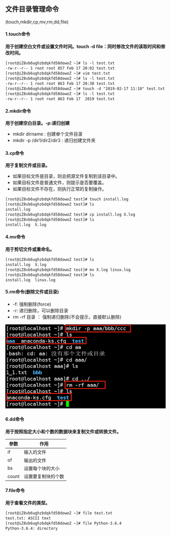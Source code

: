 ## 文件目录管理命令
(touch,mkdir,cp,mv,rm,dd,file)
#### 1.touch命令
**用于创建空白文件或设置文件时间。touch -d file：同时修改文件的读取时间和修改时间。**

```
[root@iZ8vb6ughzbdqkfd58dowoZ ~]# ls -l test.txt
-rw-r--r-- 1 root root 857 Feb 17 20:02 test.txt
[root@iZ8vb6ughzbdqkfd58dowoZ ~]# vim test.txt
[root@iZ8vb6ughzbdqkfd58dowoZ ~]# ls -l test.txt
-rw-r--r-- 1 root root 863 Feb 17 20:30 test.txt
[root@iZ8vb6ughzbdqkfd58dowoZ ~]# touch -d "2019-02-17 11:10" test.txt
[root@iZ8vb6ughzbdqkfd58dowoZ ~]# ls -l test.txt
-rw-r--r-- 1 root root 863 Feb 17  2019 test.txt
```
#### 2.mkdir命令
**用于创建空白目录。-p:递归创建**
* mkdir dirname : 创建单个文件目录
* mkdir -p /dir1/dir2/dir3 : 递归创建文件夹

#### 3.cp命令
**用于复制文件或目录。**
- 如果目标文件是目录，则会把源文件复制到该目录中。
- 如果目标文件是普通文件，则提示是否要覆盖。
- 如果目标文件不存在，则执行正常的复制操作。

```
[root@iZ8vb6ughzbdqkfd58dowoZ test]# touch install.log
[root@iZ8vb6ughzbdqkfd58dowoZ test]# ls
install.log
[root@iZ8vb6ughzbdqkfd58dowoZ test]# cp install.log X.log
[root@iZ8vb6ughzbdqkfd58dowoZ test]# ls
install.log  X.log
```
#### 4.mv命令
**用于剪切文件或重命名。**

```
[root@iZ8vb6ughzbdqkfd58dowoZ test]# ls
install.log  X.log
[root@iZ8vb6ughzbdqkfd58dowoZ test]# mv X.log linux.log
[root@iZ8vb6ughzbdqkfd58dowoZ test]# ls
install.log  linux.log
```
#### 5.rm命令(删除文件或目录)
* -f: 强制删除(force)
* -r: 递归删除，可以删除目录
* rm -rf 目录 ： 强制递归删除(不会提示，直接默认删除)

![](../pic/linux/linuxcmd_rm.png)

#### 6.dd命令
**用于按照指定大小和个数的数据块来复制文件或转换文件。**

参数 | 作用
---|---
if | 输入的文件
of | 输出的文件
bs | 设置每个块的大小
count | 设置要复制块的个数

#### 7.file命令
**用于查看文件的类型。**

```
[root@iZ8vb6ughzbdqkfd58dowoZ ~]# file test.txt
test.txt: ASCII text
[root@iZ8vb6ughzbdqkfd58dowoZ ~]# file Python-3.6.4
Python-3.6.4: directory
```
